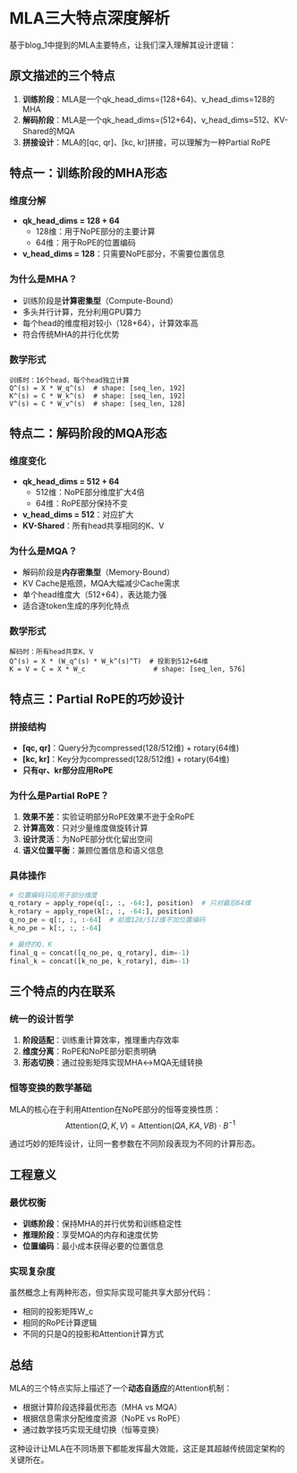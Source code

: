 # MLA三大特点深度解析

基于blog_1中提到的MLA主要特点，让我们深入理解其设计逻辑：

## 原文描述的三个特点

1. **训练阶段**：MLA是一个qk_head_dims=(128+64)、v_head_dims=128的MHA
2. **解码阶段**：MLA是一个qk_head_dims=(512+64)、v_head_dims=512、KV-Shared的MQA  
3. **拼接设计**：MLA的[qc, qr]、[kc, kr]拼接，可以理解为一种Partial RoPE

## 特点一：训练阶段的MHA形态

### 维度分解
- **qk_head_dims = 128 + 64**
  - 128维：用于NoPE部分的主要计算
  - 64维：用于RoPE的位置编码
- **v_head_dims = 128**：只需要NoPE部分，不需要位置信息

### 为什么是MHA？
- 训练阶段是**计算密集型**（Compute-Bound）
- 多头并行计算，充分利用GPU算力
- 每个head的维度相对较小（128+64），计算效率高
- 符合传统MHA的并行化优势

### 数学形式
```
训练时：16个head，每个head独立计算
Q^(s) = X * W_q^(s)  # shape: [seq_len, 192]  
K^(s) = C * W_k^(s)  # shape: [seq_len, 192]
V^(s) = C * W_v^(s)  # shape: [seq_len, 128]
```

## 特点二：解码阶段的MQA形态

### 维度变化
- **qk_head_dims = 512 + 64**
  - 512维：NoPE部分维度扩大4倍
  - 64维：RoPE部分保持不变
- **v_head_dims = 512**：对应扩大
- **KV-Shared**：所有head共享相同的K、V

### 为什么是MQA？
- 解码阶段是**内存密集型**（Memory-Bound）
- KV Cache是瓶颈，MQA大幅减少Cache需求
- 单个head维度大（512+64），表达能力强
- 适合逐token生成的序列化特点

### 数学形式
```
解码时：所有head共享K、V
Q^(s) = X * (W_q^(s) * W_k^(s)^T)  # 投影到512+64维
K = V = C = X * W_c                 # shape: [seq_len, 576]
```

## 特点三：Partial RoPE的巧妙设计

### 拼接结构
- **[qc, qr]**：Query分为compressed(128/512维) + rotary(64维)
- **[kc, kr]**：Key分为compressed(128/512维) + rotary(64维)  
- **只有qr、kr部分应用RoPE**

### 为什么是Partial RoPE？
1. **效果不差**：实验证明部分RoPE效果不逊于全RoPE
2. **计算高效**：只对少量维度做旋转计算
3. **设计灵活**：为NoPE部分优化留出空间
4. **语义位置平衡**：兼顾位置信息和语义信息

### 具体操作
```python
# 位置编码只应用于部分维度
q_rotary = apply_rope(q[:, :, -64:], position)  # 只对最后64维
k_rotary = apply_rope(k[:, :, -64:], position)  
q_no_pe = q[:, :, :-64]  # 前面128/512维不加位置编码
k_no_pe = k[:, :, :-64]

# 最终的Q、K
final_q = concat([q_no_pe, q_rotary], dim=-1)
final_k = concat([k_no_pe, k_rotary], dim=-1)
```

## 三个特点的内在联系

### 统一的设计哲学
1. **阶段适配**：训练重计算效率，推理重内存效率
2. **维度分离**：RoPE和NoPE部分职责明确
3. **形态切换**：通过投影矩阵实现MHA↔MQA无缝转换

### 恒等变换的数学基础
MLA的核心在于利用Attention在NoPE部分的恒等变换性质：
$$\text{Attention}(Q, K, V) = \text{Attention}(QA, KA, VB) \cdot B^{-1}$$

通过巧妙的矩阵设计，让同一套参数在不同阶段表现为不同的计算形态。

## 工程意义

### 最优权衡
- **训练阶段**：保持MHA的并行优势和训练稳定性
- **推理阶段**：享受MQA的内存和速度优势  
- **位置编码**：最小成本获得必要的位置信息

### 实现复杂度
虽然概念上有两种形态，但实际实现可能共享大部分代码：
- 相同的投影矩阵W_c
- 相同的RoPE计算逻辑
- 不同的只是Q的投影和Attention计算方式

## 总结

MLA的三个特点实际上描述了一个**动态自适应**的Attention机制：
- 根据计算阶段选择最优形态（MHA vs MQA）
- 根据信息需求分配维度资源（NoPE vs RoPE）  
- 通过数学技巧实现无缝切换（恒等变换）

这种设计让MLA在不同场景下都能发挥最大效能，这正是其超越传统固定架构的关键所在。